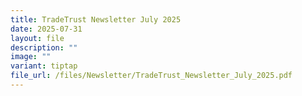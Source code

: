 ```yaml
---
title: TradeTrust Newsletter July 2025
date: 2025-07-31
layout: file
description: ""
image: ""
variant: tiptap
file_url: /files/Newsletter/TradeTrust_Newsletter_July_2025.pdf
---
```

